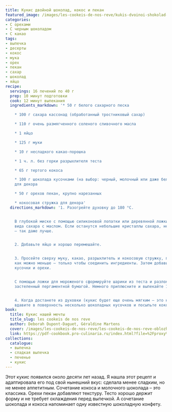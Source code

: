 ```yaml
---
title: Кукис двойной шоколад, кокос и пекан
featured_image: /images/les-cookeis-de-nos-reve/kukis-dvoinoi-shokolad-kokos-i-pekan.jpeg
categories:
- С орехами
- С черным шоколадом
- С какао
tags:
- выпечка
- десерты
- кокос
- мука
- орех
- пекан
- сахар
- шоколад
- яйцо
recipe:
  servings: 16 печений по 40 г
  prep: 10 минут подготовки
  cook: 12 минут выпекания
  ingredients_markdown: '* 50 г белого сахарного песка

    * 100 г сахара кассонад (обработанный тростниковый сахар)

    * 110 г очень размягченного соленого сливочного масла

    * 1 яйцо

    * 125 г муки

    * 10 г несладкого какао-порошка

    * 1 ч. л. без горки разрыхлителя теста

    * 65 г тертого кокоса

    * 100 г шоколада кусочками (на выбор: черный, молочный или даже белый) + 20 г
    для декора

    * 50 г орехов пекан, крупно нарезанных

    * кокосовая стружка для декора'
  directions_markdown: '1. Разогрейте духовку до 180 °C.


    В глубокой миске с помощью силиконовой лопатки или деревянной ложки смешайте оба
    вида сахара с маслом. Если останутся небольшие кристаллы сахара, не переживайте
    — так даже лучше.


    2. Добавьте яйцо и хорошо перемешайте.


    3. Просейте сверху муку, какао, разрыхлитель и кокосовую стружку, перемешивая
    как можно меньше — только чтобы соединить ингредиенты. Затем добавьте шоколадные
    кусочки и орехи.


    С помощью ложки для мороженого сформируйте шарики из теста и разложите их на противень,
    застеленный пергаментной бумагой. Немного приплюсните и выпекайте 10–12 минут.


    4. Когда достанете из духовки (кукис будет еще очень мягким — это нормально),
    вдавите в поверхность несколько шоколадных кусочков и посыпьте кокосовыми хлопьями.'
book:
  title: Кукис нашей мечты
  title_slug: les cookeis de nos reve
  author: Deborah Dupont-Daguet, Géraldine Martens
  cover: /images/les-cookeis-de-nos-reve/les-cookeis-de-nos-reve-oblozhka.jpeg
  link: https://pdf-cookbook.pro-culinaria.ru/index.html?file=%2Fproxy%2Finbooks%2Fles-cookeis-de-nos-reve.pdf
collections:
  catalogue:
  - выпечка
  - сладкая выпечка
  - печенье
  - кукис
---
```


Этот кукис появился около десяти лет назад. Я нашла этот рецепт и адаптировала его под свой нынешний вкус: сделала менее сладким, но не менее аппетитным.
Сочетание кокоса и молочного шоколада – это классика. Орехи пекан добавляют текстуру. Тесто хорошо держит форму и не требует охлаждения перед выпечкой. А сочетание шоколада и кокоса напоминает одну известную шоколадную конфету.

